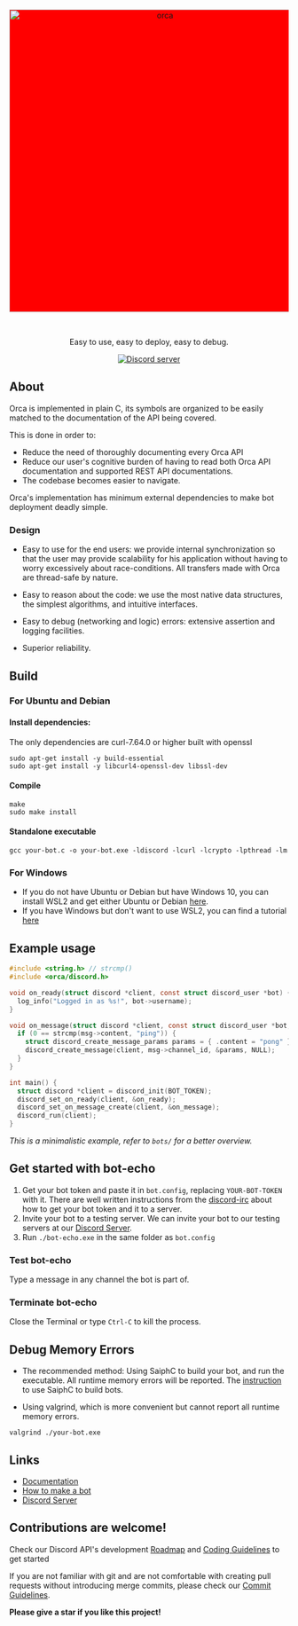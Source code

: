 <div align="center">
  <br />
  <p>
    <a href="https://cee-studio.github.io/orca"><img src="https://raw.githubusercontent.com/cee-studio/orca-docs/master/docs/source/images/logo.svg" width="546" alt="orca" style="background-color:red;" /></a>
  </p>
  <br />
  <p>
    Easy to use, easy to deploy, easy to debug.
  </p>
  <p>
    <a href="https://discord.gg/2jfycwXVM3"><img src="https://img.shields.io/discord/562694099887587338?color=5865F2&logo=discord&logoColor=white" alt="Discord server" /></a>
  </p>
</div>

## About

Orca is implemented in plain C, its symbols are organized to be easily matched to the documentation of the API being covered.

This is done in order to:
* Reduce the need of thoroughly documenting every Orca API
* Reduce our user's cognitive burden of having to read both Orca API documentation and supported REST API documentations. 
* The codebase becomes easier to navigate.

Orca's implementation has minimum external dependencies to make bot deployment deadly simple.

### Design

- Easy to use for the end users: we provide internal synchronization
  so that the user may provide scalability for his application without
  having to worry excessively about race-conditions. All transfers made
  with Orca are thread-safe by nature.

- Easy to reason about the code: we use the most native data structures,
   the simplest algorithms, and intuitive interfaces.

- Easy to debug (networking and logic) errors: extensive assertion 
  and logging facilities.

- Superior reliability.

## Build
### For Ubuntu and Debian
#### Install dependencies:

The only dependencies are curl-7.64.0 or higher built with openssl
```
sudo apt-get install -y build-essential 
sudo apt-get install -y libcurl4-openssl-dev libssl-dev
```

#### Compile

```
make
sudo make install
```

#### Standalone executable
```
gcc your-bot.c -o your-bot.exe -ldiscord -lcurl -lcrypto -lpthread -lm
```

### For Windows

* If you do not have Ubuntu or Debian but have Windows 10, you can install WSL2 and get either Ubuntu or Debian [here](https://docs.microsoft.com/en-us/windows/wsl/install-win10).
* If you have Windows but don't want to use WSL2, you can find a tutorial [here](/docs/BUILDING_WITH_WINDOWS.md)

## Example usage

```c
#include <string.h> // strcmp()
#include <orca/discord.h>

void on_ready(struct discord *client, const struct discord_user *bot) {
  log_info("Logged in as %s!", bot->username);
}

void on_message(struct discord *client, const struct discord_user *bot, const struct discord_message *msg) {
  if (0 == strcmp(msg->content, "ping")) {
    struct discord_create_message_params params = { .content = "pong" };
    discord_create_message(client, msg->channel_id, &params, NULL);
  }
}

int main() {
  struct discord *client = discord_init(BOT_TOKEN);
  discord_set_on_ready(client, &on_ready);
  discord_set_on_message_create(client, &on_message);
  discord_run(client);
}
```
*This is a minimalistic example, refer to `bots/` for a better overview.*

## Get started with bot-echo

1. Get your bot token and paste it in `bot.config`, 
   replacing `YOUR-BOT-TOKEN` with it. There are 
   well written instructions from the 
   [discord-irc](https://github.com/reactiflux/discord-irc/wiki/Creating-a-discord-bot-&-getting-a-token)
   about how to get your bot token and it to a server.
2. Invite your bot to a testing server. We can invite your
   bot to our testing servers at our [Discord Server](https://discord.gg/2jfycwXVM3).
3. Run `./bot-echo.exe` in the same folder as `bot.config`

### Test bot-echo
Type a message in any channel the bot is part of.

### Terminate bot-echo
Close the Terminal or type `Ctrl-C` to kill the process.

## Debug Memory Errors
* The recommended method: 
  Using SaiphC to build your bot, and run the executable.  All runtime memory errors will be reported. 
  The [instruction](docs/SAIPHC.md) to use SaiphC to build bots.

* Using valgrind, which is more convenient but cannot report all runtime memory errors. 
```
valgrind ./your-bot.exe 
```

## Links

- [Documentation](https://cee-studio.github.io/orca/)
- [How to make a bot](docs/BUILDING_A_BOT.md)
- [Discord Server](https://discord.gg/2jfycwXVM3)

## Contributions are welcome!
Check our Discord API's development [Roadmap](docs/DISCORD_ROADMAP.md) and [Coding Guidelines](docs/CODING_GUIDELINES.md) to get started

If you are not familiar with git and are not comfortable with creating pull requests without introducing merge 
commits, please check our [Commit Guidelines](docs/COMMIT_GUIDELINES.md).


**Please give a star if you like this project!**
